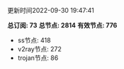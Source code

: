 更新时间2022-09-30 19:47:41

**总订阅: 73**
**总节点: 2814**
**有效节点: 776**
- ss节点: 418
- v2ray节点: 272
- trojan节点: 86
